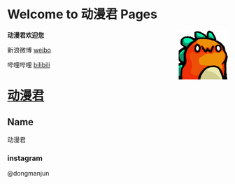 # Welcome to 动漫君 Pages 
**动漫君欢迎您**  <img align="right" src="529710224727080979.gif"/>

新浪微博  [weibo](https://weibo.com)

哔哩哔哩  [bilibili](https://bilibili.com)

# [动漫君](https://dongmanjun.github.io)

## Name 
动漫君

### instagram
@dongmanjun

